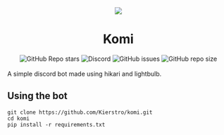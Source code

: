 <div align="center">
<img src="https://user-images.githubusercontent.com/38412336/178167112-97ebf89f-c20f-415c-bf82-cd6aca271505.png"/>
<h1>Komi</h1>
<img alt="GitHub Repo stars" src="https://img.shields.io/github/stars/Kierstro/komi?style=social">
<img alt="Discord" src="https://img.shields.io/discord/972183434522947584">
<img alt="GitHub issues" src="https://img.shields.io/github/issues-raw/Kierstro/komi">
<img alt="GitHub repo size" src="https://img.shields.io/github/repo-size/Kierstro/komi">
</div>
<br>
A simple discord bot made using hikari and lightbulb. 

## Using the bot
```
git clone https://github.com/Kierstro/komi.git
cd komi
pip install -r requirements.txt
```
